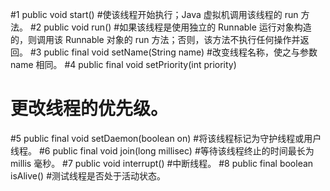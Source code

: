 #1 public void start()
#使该线程开始执行；Java 虚拟机调用该线程的 run 方法。
#2	public void run()
#如果该线程是使用独立的 Runnable 运行对象构造的，则调用该 Runnable 对象的 run 方法；否则，该方法不执行任何操作并返回。
#3	public final void setName(String name)
#改变线程名称，使之与参数 name 相同。
#4	public final void setPriority(int priority)
# 更改线程的优先级。
#5	public final void setDaemon(boolean on)
#将该线程标记为守护线程或用户线程。
#6	public final void join(long millisec)
#等待该线程终止的时间最长为 millis 毫秒。
#7	public void interrupt()
#中断线程。
#8	public final boolean isAlive()
#测试线程是否处于活动状态。